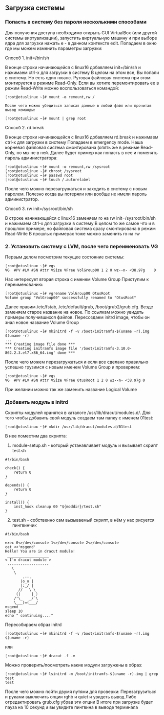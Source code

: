 ## Загрузка системы

### Попасть в систему без пароля несколькими способами 

Для получения доступа необходимо открыть GUI VirtualBox (или другой системы виртуализации), запустить виртуальную машину и при выборе ядра для загрузки нажать e - в данном контексте edit. Попадаем в окно где мы можем изменить параметры загрузки:

 
Способ 1. init=/bin/sh

В конце строки начинающейся с linux16 добавляем init=/bin/sh и нажимаем сtrl-x для загрузки в систему
В целом на этом все, Вы попали в систему. Но есть один нюанс. Рутовая файловая система при этом монтируется в режиме Read-Only. Если вы хотите перемонтировать ее в режим Read-Write можно воспользоваться командой:
```
[root@otuslinux ~]# mount -o remount,rw /
```
	После чего можно убедиться записав данные в любой файл или прочитав вывод команды:
```
[root@otuslinux ~]# mount | grep root
```

Способ 2. rd.break

В конце строки начинающейся с linux16 добавляем rd.break и нажимаем сtrl-x для загрузки в систему
Попадаем в emergency mode. Наша корневая файловая система смонтирована (опять же в режиме Read-Only, но мы не в ней. Далее будет пример как попасть в нее и поменять пароль администратора:
```
[root@otuslinux ~]# mount -o remount,rw /sysroot 
[root@otuslinux ~]# chroot /sysroot 
[root@otuslinux ~]# passwd root
[root@otuslinux ~]# touch /.autorelabel
```
После чего можно перезагружаться и заходить в систему с новым паролем. Полезно когда вы потеряли или вообще не имели пароль администратор.
 

Способ 3. rw init=/sysroot/bin/sh

В строке начинающейся с linux16 заменяем ro на rw init=/sysroot/bin/sh и нажимаем сtrl-x для загрузки в систему
В целом то же самое что и в прошлом примере, но файловая система сразу смонтирована в режим Read-Write
В прошлых примерах тоже можно заменить ro на rw
 
 ### 2.	Установить систему с LVM, после чего переименовать VG
 
Первым делом посмотрим текущее состояние системы:
```
[root@otuslinux ~]# vgs
VG	#PV #LV #SN Attr VSize VFree VolGroup00 1 2 0 wz--n- <38.97g	0
```
Нас интересует вторая строка с именем Volume Group
Приступим к переименованию:
```
[root@otuslinux ~]# vgrename VolGroup00 OtusRoot
Volume group "VolGroup00" successfully renamed to "OtusRoot"
 ```

Далее правим /etc/fstab, /etc/default/grub, /boot/grub2/grub.cfg. Везде заменяем старое название на новое. По ссылкам можно увидеть примеры получившихся файлов.
Пересоздаем initrd image, чтобы он знал новое название Volume Group
```
[root@otuslinux ~]# mkinitrd -f -v /boot/initramfs-$(uname -r).img $(uname -r)
...
*** Creating image file done ***
*** Creating initramfs image file '/boot/initramfs-3.10.0-862.2.3.el7.x86_64.img' done ***
```
После чего можем перезагружаться и если все сделано правильно успешно грузимся с новым именем Volume Group и проверяем:
```
[root@otuslinux ~]# vgs
VG	#PV #LV #SN Attr VSize VFree OtusRoot 1 2 0 wz--n- <38.97g 0
```
При желании можно так же заменить название Logical Volume
 

### Добавить модуль в initrd
Скрипты модулей хранятся в каталоге /usr/lib/dracut/modules.d/. Для того чтобы добавить свой модуль создаем там папку с именем 01test:
```
[root@otuslinux ~]# mkdir /usr/lib/dracut/modules.d/01test
```
В нее поместим два скрипта:

1.	module-setup.sh - который устанавливает модуль и вызывает скрипт test.sh
```
#!/bin/bash

check() {
    return 0
}

depends() {
    return 0
}

install() {
    inst_hook cleanup 00 "${moddir}/test.sh"    
}
```
2.	test.sh - собственно сам вызываемый скрипт, в нём у нас рисуется пингвинчик
```
#!/bin/bash

exec 0<>/dev/console 1<>/dev/console 2<>/dev/console
cat <<'msgend'
Hello! You are in dracut module!
 ___________________
< I'm dracut module >
 -------------------
   \
    \
        .--.
       |o_o |
       |:_/ |
      //   \ \
     (|     | )
    /'\_   _/`\
    \___)=(___/
msgend
sleep 10
echo " continuing...."
```

Пересобираем образ initrd
```
[root@otuslinux ~]# mkinitrd -f -v /boot/initramfs-$(uname -r).img $(uname -r)
```
или
```
[root@otuslinux ~]# dracut -f -v
```
Можно проверить/посмотреть какие модули загружены в образ:
```
[root@otuslinux ~]# lsinitrd -m /boot/initramfs-$(uname -r).img | grep test
test
```

После чего можно пойти двумя путями для проверки:
Перезагрузиться и руками выключить опции rghb и quiet и увидеть вывод
Либо отредактировать grub.cfg убрав эти опции
В итоге при загрузке будет пауза на 10 секунд и вы увидите пингвина в выводе терминала
